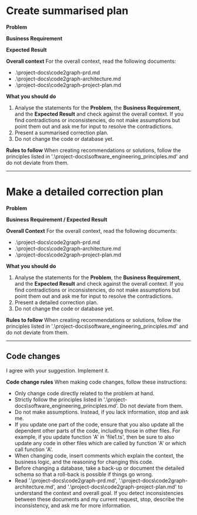# Create summarised plan

**Problem**

**Business Requirement**

**Expected Result**

**Overall context** 
For the overall context, read the following documents:
- .\project-docs\code2graph-prd.md 
- .\project-docs\code2graph-architecture.md 
- .\project-docs\code2graph-project-plan.md 

**What you should do** 
1. Analyse the statements for the **Problem**, the **Business Requirement**, and the **Expected Result** and check against the overall context. If you find contradictions or inconsistencies, do not make assumptions but point them out and ask me for input to resolve the contradictions.
2. Present a summarised correction plan.
3. Do not change the code or database yet. 

**Rules to follow**
When creating recommendations or solutions, follow the principles listed in '.\project-docs\software_engineering_principles.md' and do not deviate from them. 

---

# Make a detailed correction plan

**Problem**

**Business Requirement / Expected Result**

**Overall Context**
For the overall context, read the following documents:
- .\project-docs\code2graph-prd.md 
- .\project-docs\code2graph-architecture.md 
- .\project-docs\code2graph-project-plan.md 

**What you should do** 
1. Analyse the statements for the **Problem**, the **Business Requirement**, and the **Expected Result** and check against the overall context. If you find contradictions or inconsistencies, do not make assumptions but point them out and ask me for input to resolve the contradictions.
2. Present a detailed correction plan.
3. Do not change the code or database yet. 

**Rules to follow**
When creating recommendations or solutions, follow the principles listed in '.\project-docs\software_engineering_principles.md' and do not deviate from them. 

---

## Code changes

I agree with your suggestion. Implement it. 

**Code change rules** 
When making code changes, follow these instructions:
* Only change code directly related to the problem at hand.
* Strictly follow the principles listed in '.\project-docs\software_engineering_principles.md'. Do not deviate from them.
* Do not make assumptions. Instead, if you lack information, stop and ask me.
* If you update one part of the code, ensure that you also update all the dependent other parts of the code, including those in other files. For example, if you update function 'A' in 'file1.ts', then be sure to also update any code in other files which are called by function 'A' or which call function 'A'. 
* When changing code, insert comments which explain the context, the business logic, and the reasoning for changing this code. 
* Before changing a database, take a back-up or document the detailed schema so that a roll-back is possible if things go wrong. 
* Read '.\project-docs\code2graph-prd.md', '.\project-docs\code2graph-architecture.md', and '.\project-docs\code2graph-project-plan.md' to understand the context and overall goal. If you detect inconsistencies between these documents and my current request, stop, describe the inconsistency, and ask me for more information. 

